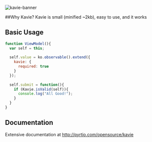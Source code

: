 ![kavie-banner](https://cloud.githubusercontent.com/assets/6363089/13166491/cafa75c2-d685-11e5-8be8-3f878a9454f7.png)

##Why Kavie?
Kavie is small (minified ~2kb), easy to use, and it works

## Basic Usage

```javascript
function ViewModel(){
  var self = this;
  
  self.value = ko.observable().extend({
    kavie: {
      required: true
    }
  });
  
  self.submit = function(){
    if (Kavie.isValid(self)){
      console.log("All Good!");
    }
  }
}
```
## Documentation
Extensive documentation at
http://pyrtio.com/opensource/kavie
